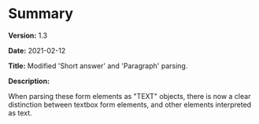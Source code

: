 # Summary

**Version:** 1.3

**Date:** 2021-02-12

**Title:** Modified 'Short answer' and 'Paragraph' parsing.

**Description:**

When parsing these form elements as "TEXT" objects,
there is now a clear distinction between textbox
form elements, and other elements interpreted as
text.